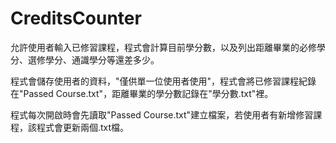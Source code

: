 # CreditsCounter

允許使用者輸入已修習課程，程式會計算目前學分數，以及列出距離畢業的必修學分、選修學分、通識學分等還差多少。

程式會儲存使用者的資料，"僅供單一位使用者使用"，程式會將已修習課程紀錄在"Passed Course.txt"，距離畢業的學分數記錄在"學分數.txt"裡。

程式每次開啟時會先讀取"Passed Course.txt"建立檔案，若使用者有新增修習課程，該程式會更新兩個.txt檔。
